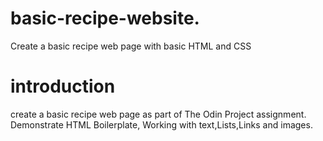 # basic-recipe-website.
Create a basic recipe web page with basic HTML and CSS

# introduction 
create a basic recipe web page as part of The Odin Project assignment. Demonstrate HTML Boilerplate,
Working with text,Lists,Links and images.